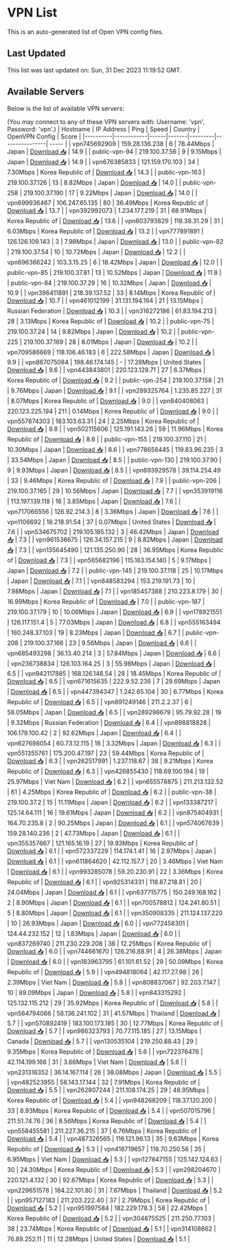# VPN List

This is an auto-generated list of Open VPN config files.

## Last Updated

This list was last updated on: Sun, 31 Dec 2023 11:19:52 GMT.

## Available Servers

Below is the list of available VPN servers:

(You may connect to any of these VPN servers with: Username: 'vpn', Password: 'vpn'.)
| Hostname | IP Address | Ping | Speed | Country | OpenVPN Config | Score |
|----------|------------|------|-------|---------|----------------| ----- |
| vpn745692909 | 159.28.136.238 | 6 | 78.44Mbps | Japan | [Download 📥](./configs/server_0_JP.ovpn) | 14.9 |
| public-vpn-94 | 219.100.37.56 | 9 | 9.15Mbps | Japan | [Download 📥](./configs/server_1_JP.ovpn) | 14.9 |
| vpn676385833 | 121.159.170.103 | 34 | 7.30Mbps | Korea Republic of | [Download 📥](./configs/server_2_KR.ovpn) | 14.3 |
| public-vpn-163 | 219.100.37.126 | 13 | 8.82Mbps | Japan | [Download 📥](./configs/server_3_JP.ovpn) | 14.0 |
| public-vpn-258 | 219.100.37.190 | 17 | 9.22Mbps | Japan | [Download 📥](./configs/server_4_JP.ovpn) | 14.0 |
| vpn699936467 | 106.247.65.135 | 80 | 36.49Mbps | Korea Republic of | [Download 📥](./configs/server_5_KR.ovpn) | 13.7 |
| vpn392992073 | 1.234.177.219 | 31 | 68.91Mbps | Korea Republic of | [Download 📥](./configs/server_6_KR.ovpn) | 13.6 |
| vpn603793829 | 118.38.31.29 | 31 | 6.03Mbps | Korea Republic of | [Download 📥](./configs/server_7_KR.ovpn) | 13.2 |
| vpn777891891 | 126.126.109.143 | 3 | 7.98Mbps | Japan | [Download 📥](./configs/server_8_JP.ovpn) | 13.0 |
| public-vpn-82 | 219.100.37.54 | 10 | 10.72Mbps | Japan | [Download 📥](./configs/server_9_JP.ovpn) | 12.2 |
| vpn696366242 | 103.3.15.25 | 6 | 18.42Mbps | Japan | [Download 📥](./configs/server_10_JP.ovpn) | 12.0 |
| public-vpn-85 | 219.100.37.81 | 13 | 10.52Mbps | Japan | [Download 📥](./configs/server_11_JP.ovpn) | 11.8 |
| public-vpn-84 | 219.100.37.29 | 16 | 10.32Mbps | Japan | [Download 📥](./configs/server_12_JP.ovpn) | 10.9 |
| vpn396411891 | 218.39.137.52 | 33 | 8.14Mbps | Korea Republic of | [Download 📥](./configs/server_13_KR.ovpn) | 10.7 |
| vpn461012199 | 31.131.194.194 | 21 | 13.15Mbps | Russian Federation | [Download 📥](./configs/server_14_RU.ovpn) | 10.3 |
| vpn316272186 | 61.83.194.213 | 28 | 3.13Mbps | Korea Republic of | [Download 📥](./configs/server_15_KR.ovpn) | 10.2 |
| public-vpn-75 | 219.100.37.24 | 14 | 9.82Mbps | Japan | [Download 📥](./configs/server_16_JP.ovpn) | 10.2 |
| public-vpn-225 | 219.100.37.169 | 28 | 8.01Mbps | Japan | [Download 📥](./configs/server_17_JP.ovpn) | 10.2 |
| vpn709586669 | 118.106.46.183 | 6 | 222.58Mbps | Japan | [Download 📥](./configs/server_18_JP.ovpn) | 9.9 |
| vpn867075084 | 198.46.174.145 | - | 17.28Mbps | United States | [Download 📥](./configs/server_19_US.ovpn) | 9.6 |
| vpn443843801 | 220.123.129.71 | 27 | 6.37Mbps | Korea Republic of | [Download 📥](./configs/server_20_KR.ovpn) | 9.2 |
| public-vpn-254 | 219.100.37.158 | 21 | 9.76Mbps | Japan | [Download 📥](./configs/server_21_JP.ovpn) | 9.1 |
| vpn289325764 | 1.235.85.227 | 31 | 8.07Mbps | Korea Republic of | [Download 📥](./configs/server_22_KR.ovpn) | 9.0 |
| vpn840408063 | 220.123.225.194 | 211 | 0.14Mbps | Korea Republic of | [Download 📥](./configs/server_23_KR.ovpn) | 9.0 |
| vpn557874303 | 183.103.63.31 | 24 | 2.25Mbps | Korea Republic of | [Download 📥](./configs/server_24_KR.ovpn) | 8.8 |
| vpn502115606 | 125.191.143.26 | 59 | 11.96Mbps | Korea Republic of | [Download 📥](./configs/server_25_KR.ovpn) | 8.6 |
| public-vpn-155 | 219.100.37.110 | 21 | 10.30Mbps | Japan | [Download 📥](./configs/server_26_JP.ovpn) | 8.6 |
| vpn778658445 | 119.83.96.235 | 3 | 33.54Mbps | Japan | [Download 📥](./configs/server_27_JP.ovpn) | 8.5 |
| public-vpn-130 | 219.100.37.90 | 9 | 9.93Mbps | Japan | [Download 📥](./configs/server_28_JP.ovpn) | 8.5 |
| vpn693929578 | 39.114.254.49 | 33 | 9.46Mbps | Korea Republic of | [Download 📥](./configs/server_29_KR.ovpn) | 7.9 |
| public-vpn-206 | 219.100.37.165 | 29 | 10.56Mbps | Japan | [Download 📥](./configs/server_30_JP.ovpn) | 7.7 |
| vpn353919116 | 113.197.139.118 | 16 | 3.85Mbps | Japan | [Download 📥](./configs/server_31_JP.ovpn) | 7.6 |
| vpn717066556 | 126.92.214.3 | 8 | 3.36Mbps | Japan | [Download 📥](./configs/server_32_JP.ovpn) | 7.6 |
| vpn1106692 | 18.218.91.54 | 37 | 0.07Mbps | United States | [Download 📥](./configs/server_33_US.ovpn) | 7.6 |
| vpn534675702 | 219.105.185.132 | 3 | 46.42Mbps | Japan | [Download 📥](./configs/server_34_JP.ovpn) | 7.3 |
| vpn961536675 | 126.34.157.215 | 9 | 8.82Mbps | Japan | [Download 📥](./configs/server_35_JP.ovpn) | 7.3 |
| vpn135645490 | 121.135.250.90 | 28 | 36.95Mbps | Korea Republic of | [Download 📥](./configs/server_36_KR.ovpn) | 7.3 |
| vpn565682196 | 115.163.154.140 | 5 | 9.17Mbps | Japan | [Download 📥](./configs/server_37_JP.ovpn) | 7.2 |
| public-vpn-145 | 219.100.37.118 | 25 | 10.17Mbps | Japan | [Download 📥](./configs/server_38_JP.ovpn) | 7.1 |
| vpn848583294 | 153.219.191.73 | 10 | 7.98Mbps | Japan | [Download 📥](./configs/server_39_JP.ovpn) | 7.1 |
| vpn185457388 | 210.223.8.179 | 30 | 16.99Mbps | Korea Republic of | [Download 📥](./configs/server_40_KR.ovpn) | 7.0 |
| public-vpn-187 | 219.100.37.179 | 10 | 10.06Mbps | Japan | [Download 📥](./configs/server_41_JP.ovpn) | 6.9 |
| vpn178921551 | 126.117.151.4 | 5 | 77.03Mbps | Japan | [Download 📥](./configs/server_42_JP.ovpn) | 6.8 |
| vpn555163494 | 160.248.37.103 | 19 | 8.23Mbps | Japan | [Download 📥](./configs/server_43_JP.ovpn) | 6.7 |
| public-vpn-208 | 219.100.37.166 | 23 | 9.56Mbps | Japan | [Download 📥](./configs/server_44_JP.ovpn) | 6.6 |
| vpn685493298 | 36.13.40.214 | 3 | 57.84Mbps | Japan | [Download 📥](./configs/server_45_JP.ovpn) | 6.6 |
| vpn236738834 | 126.103.164.25 | 3 | 55.98Mbps | Japan | [Download 📥](./configs/server_46_JP.ovpn) | 6.5 |
| vpn942117885 | 168.126.148.54 | 28 | 18.45Mbps | Korea Republic of | [Download 📥](./configs/server_47_KR.ovpn) | 6.5 |
| vpn671615635 | 222.9.52.236 | 7 | 29.69Mbps | Japan | [Download 📥](./configs/server_48_JP.ovpn) | 6.5 |
| vpn447394347 | 1.242.65.104 | 30 | 6.77Mbps | Korea Republic of | [Download 📥](./configs/server_49_KR.ovpn) | 6.5 |
| vpn891249146 | 211.2.2.37 | 6 | 58.05Mbps | Japan | [Download 📥](./configs/server_50_JP.ovpn) | 6.5 |
| vpn289298679 | 95.79.92.28 | 19 | 9.32Mbps | Russian Federation | [Download 📥](./configs/server_51_RU.ovpn) | 6.4 |
| vpn898818828 | 106.179.100.42 | 2 | 92.62Mbps | Japan | [Download 📥](./configs/server_52_JP.ovpn) | 6.4 |
| vpn627698054 | 60.73.12.115 | 18 | 3.32Mbps | Japan | [Download 📥](./configs/server_53_JP.ovpn) | 6.3 |
| vpn551355761 | 175.200.47.197 | 23 | 59.44Mbps | Korea Republic of | [Download 📥](./configs/server_54_KR.ovpn) | 6.3 |
| vpn262517991 | 1.237.118.67 | 38 | 9.21Mbps | Korea Republic of | [Download 📥](./configs/server_55_KR.ovpn) | 6.3 |
| vpn426855430 | 118.69.100.194 | 19 | 25.97Mbps | Viet Nam | [Download 📥](./configs/server_56_VN.ovpn) | 6.2 |
| vpn655578875 | 211.213.132.52 | 61 | 4.25Mbps | Korea Republic of | [Download 📥](./configs/server_57_KR.ovpn) | 6.2 |
| public-vpn-38 | 219.100.37.2 | 15 | 11.11Mbps | Japan | [Download 📥](./configs/server_58_JP.ovpn) | 6.2 |
| vpn133387217 | 125.14.64.111 | 16 | 19.61Mbps | Japan | [Download 📥](./configs/server_59_JP.ovpn) | 6.2 |
| vpn875404931 | 164.70.235.8 | 2 | 90.25Mbps | Japan | [Download 📥](./configs/server_60_JP.ovpn) | 6.1 |
| vpn574067639 | 159.28.140.236 | 2 | 47.73Mbps | Japan | [Download 📥](./configs/server_61_JP.ovpn) | 6.1 |
| vpn355357667 | 121.165.16.19 | 27 | 19.93Mbps | Korea Republic of | [Download 📥](./configs/server_62_KR.ovpn) | 6.1 |
| vpn572337229 | 114.174.1.41 | 16 | 2.97Mbps | Japan | [Download 📥](./configs/server_63_JP.ovpn) | 6.1 |
| vpn611864620 | 42.112.157.7 | 20 | 3.46Mbps | Viet Nam | [Download 📥](./configs/server_64_VN.ovpn) | 6.1 |
| vpn993285078 | 59.20.230.91 | 22 | 3.36Mbps | Korea Republic of | [Download 📥](./configs/server_65_KR.ovpn) | 6.1 |
| vpn925314331 | 118.87.218.81 | 20 | 24.04Mbps | Japan | [Download 📥](./configs/server_66_JP.ovpn) | 6.1 |
| vpn637715775 | 150.249.168.162 | 2 | 8.90Mbps | Japan | [Download 📥](./configs/server_67_JP.ovpn) | 6.1 |
| vpn700578812 | 124.241.80.51 | 5 | 8.80Mbps | Japan | [Download 📥](./configs/server_68_JP.ovpn) | 6.1 |
| vpn350908335 | 211.124.137.220 | 10 | 26.93Mbps | Japan | [Download 📥](./configs/server_69_JP.ovpn) | 6.0 |
| vpn772458301 | 124.44.232.152 | 12 | 1.83Mbps | Japan | [Download 📥](./configs/server_70_JP.ovpn) | 6.0 |
| vpn837269740 | 211.230.229.208 | 36 | 12.25Mbps | Korea Republic of | [Download 📥](./configs/server_71_KR.ovpn) | 6.0 |
| vpn744661670 | 126.216.88.91 | 4 | 26.38Mbps | Japan | [Download 📥](./configs/server_72_JP.ovpn) | 6.0 |
| vpn183963795 | 61.101.61.52 | 29 | 50.09Mbps | Korea Republic of | [Download 📥](./configs/server_73_KR.ovpn) | 5.9 |
| vpn494818064 | 42.117.27.98 | 26 | 2.39Mbps | Viet Nam | [Download 📥](./configs/server_74_VN.ovpn) | 5.8 |
| vpn808837067 | 92.203.7.147 | 10 | 89.09Mbps | Japan | [Download 📥](./configs/server_75_JP.ovpn) | 5.8 |
| vpn843315292 | 125.132.115.212 | 29 | 35.92Mbps | Korea Republic of | [Download 📥](./configs/server_76_KR.ovpn) | 5.8 |
| vpn564794066 | 58.136.241.102 | 31 | 41.57Mbps | Thailand | [Download 📥](./configs/server_77_TH.ovpn) | 5.7 |
| vpn570892419 | 183.100.173.185 | 30 | 12.77Mbps | Korea Republic of | [Download 📥](./configs/server_78_KR.ovpn) | 5.7 |
| vpn986323793 | 70.77.115.185 | 27 | 13.15Mbps | Canada | [Download 📥](./configs/server_79_CA.ovpn) | 5.7 |
| vpn130535104 | 219.250.88.43 | 29 | 9.35Mbps | Korea Republic of | [Download 📥](./configs/server_80_KR.ovpn) | 5.6 |
| vpn722376476 | 42.114.199.166 | 31 | 3.66Mbps | Viet Nam | [Download 📥](./configs/server_81_VN.ovpn) | 5.6 |
| vpn231316352 | 36.14.167.114 | 26 | 38.08Mbps | Japan | [Download 📥](./configs/server_82_JP.ovpn) | 5.5 |
| vpn482523955 | 58.143.17.144 | 32 | 7.91Mbps | Korea Republic of | [Download 📥](./configs/server_83_KR.ovpn) | 5.5 |
| vpn262807244 | 211.108.174.25 | 29 | 48.95Mbps | Korea Republic of | [Download 📥](./configs/server_84_KR.ovpn) | 5.4 |
| vpn948268209 | 118.37.120.200 | 33 | 8.93Mbps | Korea Republic of | [Download 📥](./configs/server_85_KR.ovpn) | 5.4 |
| vpn507015796 | 211.51.74.76 | 36 | 8.56Mbps | Korea Republic of | [Download 📥](./configs/server_86_KR.ovpn) | 5.4 |
| vpn558455581 | 211.227.36.215 | 37 | 6.76Mbps | Korea Republic of | [Download 📥](./configs/server_87_KR.ovpn) | 5.4 |
| vpn487326565 | 116.121.96.13 | 35 | 9.63Mbps | Korea Republic of | [Download 📥](./configs/server_88_KR.ovpn) | 5.3 |
| vpn418719657 | 118.70.250.56 | 35 | 6.95Mbps | Viet Nam | [Download 📥](./configs/server_89_VN.ovpn) | 5.3 |
| vpn127847155 | 125.142.124.63 | 30 | 24.30Mbps | Korea Republic of | [Download 📥](./configs/server_90_KR.ovpn) | 5.3 |
| vpn298204670 | 220.121.4.132 | 30 | 92.67Mbps | Korea Republic of | [Download 📥](./configs/server_91_KR.ovpn) | 5.3 |
| vpn229651578 | 184.22.101.80 | 31 | 7.67Mbps | Thailand | [Download 📥](./configs/server_92_TH.ovpn) | 5.2 |
| vpn957127183 | 211.203.222.40 | 37 | 2.79Mbps | Korea Republic of | [Download 📥](./configs/server_93_KR.ovpn) | 5.2 |
| vpn951997584 | 182.229.178.3 | 58 | 22.42Mbps | Korea Republic of | [Download 📥](./configs/server_94_KR.ovpn) | 5.2 |
| vpn304875525 | 211.250.77.103 | 38 | 23.74Mbps | Korea Republic of | [Download 📥](./configs/server_95_KR.ovpn) | 5.1 |
| vpn314108662 | 76.89.252.11 | 11 | 12.28Mbps | United States | [Download 📥](./configs/server_96_US.ovpn) | 5.1 |

